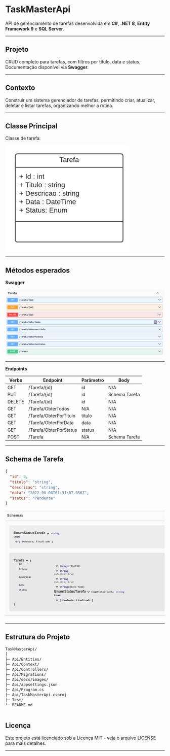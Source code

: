 # TaskMasterApi
API de gerenciamento de tarefas desenvolvida em **C#**, **.NET 8**, **Entity Framework 9** e **SQL Server**.

---
## Projeto
CRUD completo para tarefas, com filtros por título, data e status. Documentação disponível via **Swagger**.

---

## Contexto
Construir um sistema gerenciador de tarefas, permitindo criar, atualizar, deletar e listar tarefas, organizando melhor a rotina.

---

## Classe Principal

Classe de tarefa:

![Diagrama da classe Tarefa](docs\imagens\diagrama.png)

---

## Métodos esperados

**Swagger**

![Métodos Swagger](docs\imagens\swagger.png)

---

**Endpoints**

| Verbo  | Endpoint                | Parâmetro | Body          |
|--------|-------------------------|-----------|---------------|
| GET    | /Tarefa/{id}            | id        | N/A           |
| PUT    | /Tarefa/{id}            | id        | Schema Tarefa |
| DELETE | /Tarefa/{id}            | id        | N/A           |
| GET    | /Tarefa/ObterTodos      | N/A       | N/A           |
| GET    | /Tarefa/ObterPorTitulo  | titulo    | N/A           |
| GET    | /Tarefa/ObterPorData    | data      | N/A           |
| GET    | /Tarefa/ObterPorStatus  | status    | N/A           |
| POST   | /Tarefa                 | N/A       | Schema Tarefa |

---
## Schema  de Tarefa
```json
{
  "id": 0,
  "titulo": "string",
  "descricao": "string",
  "data": "2022-06-08T01:31:07.056Z",
  "status": "Pendente"
}
```


![Schema Tarefa](docs\imagens\Schema.png)

---
## Estrutura do Projeto

```
TaskMasterApi/
│
├─ Api/Entities/
├─ Api/Context/
├─ Api/Controllers/
├─ Api/Migrations/
├─ Api/docs/images/
├─ Api/appsettings.json
├─ Api/Program.cs
├─ Api/TaskMasterApi.csproj
├─ Test/
└─ README.md


```

## Licença

Este projeto está licenciado sob a Licença MIT - veja o arquivo [LICENSE](LICENSE) para mais detalhes.

---
